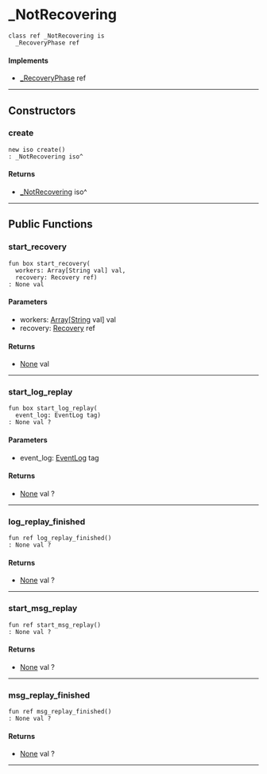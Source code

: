 # _NotRecovering

```pony
class ref _NotRecovering is
  _RecoveryPhase ref
```

#### Implements

* [_RecoveryPhase](wallaroo-ent-recovery-_RecoveryPhase) ref

---

## Constructors

### create

```pony
new iso create()
: _NotRecovering iso^
```

#### Returns

* [_NotRecovering](wallaroo-ent-recovery-_NotRecovering) iso^

---

## Public Functions

### start_recovery

```pony
fun box start_recovery(
  workers: Array[String val] val,
  recovery: Recovery ref)
: None val
```
#### Parameters

*   workers: [Array](builtin-Array)\[[String](builtin-String) val\] val
*   recovery: [Recovery](wallaroo-ent-recovery-Recovery) ref

#### Returns

* [None](builtin-None) val

---

### start_log_replay

```pony
fun box start_log_replay(
  event_log: EventLog tag)
: None val ?
```
#### Parameters

*   event_log: [EventLog](wallaroo-ent-recovery-EventLog) tag

#### Returns

* [None](builtin-None) val ?

---

### log_replay_finished

```pony
fun ref log_replay_finished()
: None val ?
```

#### Returns

* [None](builtin-None) val ?

---

### start_msg_replay

```pony
fun ref start_msg_replay()
: None val ?
```

#### Returns

* [None](builtin-None) val ?

---

### msg_replay_finished

```pony
fun ref msg_replay_finished()
: None val ?
```

#### Returns

* [None](builtin-None) val ?

---


